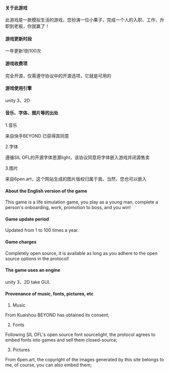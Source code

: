#### 关于此游戏
此游戏是一款模拟生活的游戏，您扮演一位小果子，完成一个人的入职、工作、升职到老板，你就赢了！
#### 游戏更新时段
一年更新1到100次
#### 游戏收费项
完全开源，仅需遵守协议中的开源选项，它就是可用的
#### 游戏使用引擎
unity 3、2D 
#### 音乐、字体、图片等的出处
1.音乐

来自快手BEYOND 已获得其同意

2.字体

遵循SIL OFL的开源字体思源light，该协议同意将字体嵌入游戏并闭源售卖

3.图片

来自6pen.art，这个网站生成的图片版权归属于我，当然，您也可以嵌入

#### About the English version of the game
This game is a life simulation game, you play as a young man, complete a person's onboarding, work, promotion to boss, and you win!
#### Game update period
Updated from 1 to 100 times a year.
#### Game charges
Completely open source, it is available as long as you adhere to the open source options in the protocol!
#### The game uses an engine
unity 3、2D take GUI.
#### Provenance of music, fonts, pictures, etc
1. Music

From Kuaishou BEYOND has obtained its consent;

2. Fonts

Following SIL OFL's open source font sourcelight, the protocol agrees to embed fonts into games and sell them closed-source;

3. Pictures

From 6pen.art, the copyright of the images generated by this site belongs to me, of course, you can also embed them;
